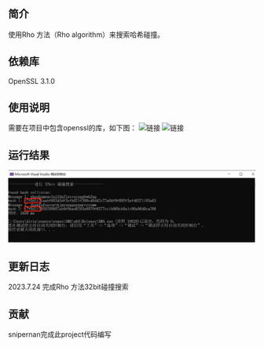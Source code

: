 
## 简介
使用Rho 方法（Rho algorithm）来搜索哈希碰撞。
## 依赖库
OpenSSL 3.1.0


## 使用说明
需要在项目中包含openssl的库，如下图：
![链接](https://github.com/snipernan/SDU23-CryptoRepo/blob/main/Project1%3A%20implement%20the%20na%C3%AFve%20birthday%20attack%20of%20reduced%20SM3/figure/1.png)
![链接](https://github.com/snipernan/SDU23-CryptoRepo/blob/main/Project1%3A%20implement%20the%20na%C3%AFve%20birthday%20attack%20of%20reduced%20SM3/figure/2.png)

## 运行结果
![32bit查找结果](https://github.com/snipernan/SDU23-CryptoRepo/blob/main/Project2%3A%20implement%20the%20Rho%20method%20of%20reduced%20SM3/figure/998b55ce6c5029cbe42d8f4966e8906.png)

## 更新日志
2023.7.24 完成Rho 方法32bit碰撞搜索

## 贡献
snipernan完成此project代码编写

